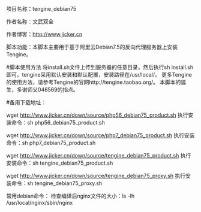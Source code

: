 项目名称：tengine_debian75

作者名称：文武双全

作者博客：http://www.jicker.cn

脚本功能：本脚本主要用于基于阿里云Debian7.5的反向代理服务器上安装Tengine。

#脚本使用方法
将install.sh文件上传到服务器的任意目录，然后执行sh install.sh即可。tengine采用默认安装和默认配置，安装路径在/usr/local/。
更多Tengine的使用方法，请参考Tengine的官网http://tengine.taobao.org/。
本脚本的诞生，多谢师父046569的指点。

#备用下载地址：

wget http://www.jicker.cn/down/source/php56_debian75_product.sh
执行安装命令：sh php56_debian75_product.sh

wget http://www.jicker.cn/down/source/php7_debian75_product.sh
执行安装命令：sh php7_debian75_product.sh

wget http://www.jicker.cn/down/source/tengine_debian75_product.sh
执行安装命令：sh tengine_debian75_product.sh

wget http://www.jicker.cn/down/source/tengine_debian75_proxy.sh
执行安装命令：sh tengine_debian75_proxy.sh

常用debian命令：
检查编译后nginx文件的大小：ls -lh /usr/local/nginx/sbin/nginx
